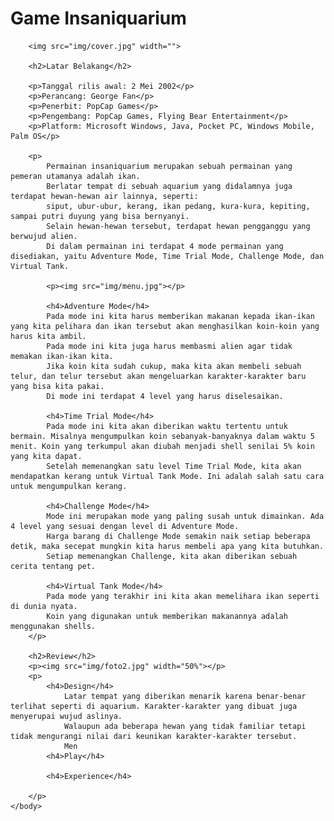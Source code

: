<html>
	<body>
		<h1>Game Insaniquarium</h1>
		
		<img src="img/cover.jpg" width="">

		<h2>Latar Belakang</h2>

		<p>Tanggal rilis awal: 2 Mei 2002</p>
		<p>Perancang: George Fan</p>
		<p>Penerbit: PopCap Games</p>
		<p>Pengembang: PopCap Games, Flying Bear Entertainment</p>
		<p>Platform: Microsoft Windows, Java, Pocket PC, Windows Mobile, Palm OS</p>
		
		<p>
			Permainan insaniquarium merupakan sebuah permainan yang pemeran utamanya adalah ikan.
			Berlatar tempat di sebuah aquarium yang didalamnya juga terdapat hewan-hewan air lainnya, seperti:
			siput, ubur-ubur, kerang, ikan pedang, kura-kura, kepiting, sampai putri duyung yang bisa bernyanyi.
			Selain hewan-hewan tersebut, terdapat hewan pengganggu yang berwujud alien.
			Di dalam permainan ini terdapat 4 mode permainan yang disediakan, yaitu Adventure Mode, Time Trial Mode, Challenge Mode, dan Virtual Tank.
	
			<p><img src="img/menu.jpg"></p>
			
			<h4>Adventure Mode</h4>
			Pada mode ini kita harus memberikan makanan kepada ikan-ikan yang kita pelihara dan ikan tersebut akan menghasilkan koin-koin yang harus kita ambil.
			Pada mode ini kita juga harus membasmi alien agar tidak memakan ikan-ikan kita.
			Jika koin kita sudah cukup, maka kita akan membeli sebuah telur, dan telur tersebut akan mengeluarkan karakter-karakter baru yang bisa kita pakai. 
			Di mode ini terdapat 4 level yang harus diselesaikan.
			
			<h4>Time Trial Mode</h4>
			Pada mode ini kita akan diberikan waktu tertentu untuk bermain. Misalnya mengumpulkan koin sebanyak-banyaknya dalam waktu 5 menit. Koin yang terkumpul akan diubah menjadi shell senilai 5% koin yang kita dapat.
			Setelah memenangkan satu level Time Trial Mode, kita akan mendapatkan kerang untuk Virtual Tank Mode. Ini adalah salah satu cara untuk mengumpulkan kerang.
		
			<h4>Challenge Mode</h4>
			Mode ini merupakan mode yang paling susah untuk dimainkan. Ada 4 level yang sesuai dengan level di Adventure Mode.
			Harga barang di Challenge Mode semakin naik setiap beberapa detik, maka secepat mungkin kita harus membeli apa yang kita butuhkan.
			Setiap memenangkan Challenge, kita akan diberikan sebuah cerita tentang pet.
			
			<h4>Virtual Tank Mode</h4>
			Pada mode yang terakhir ini kita akan memelihara ikan seperti di dunia nyata.
			Koin yang digunakan untuk memberikan makanannya adalah menggunakan shells.
		</p>
		
		<h2>Review</h2>
		<p><img src="img/foto2.jpg" width="50%"></p>
		<p>
			<h4>Design</h4>
				Latar tempat yang diberikan menarik karena benar-benar terlihat seperti di aquarium. Karakter-karakter yang dibuat juga menyerupai wujud aslinya.
				Walaupun ada beberapa hewan yang tidak familiar tetapi tidak mengurangi nilai dari keunikan karakter-karakter tersebut.
				Men
			<h4>Play</h4>
				
			<h4>Experience</h4>
				
		</p>
	</body>
<html>

